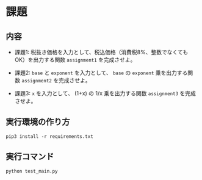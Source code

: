 # 課題

## 内容

- 課題1: 税抜き価格を入力として、税込価格（消費税8%、整数でなくてもOK）を出力する関数 `assignment1` を完成させよ。

- 課題2: `base` と `exponent` を入力として、 `base` の `exponent` 乗を出力する関数 `assignment2` を完成させよ。

- 課題3: `x` を入力として、 (1+x) の 1/x 乗を出力する関数 `assignment3` を完成させよ。

## 実行環境の作り方
`pip3 install -r requirements.txt`

## 実行コマンド
`python test_main.py`
